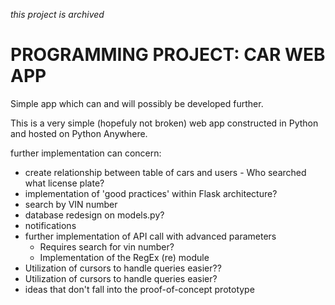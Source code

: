 *this project is archived*

# PROGRAMMING PROJECT: CAR WEB APP

Simple app which can and will possibly be developed further.

This is a very simple (hopefuly not broken) web app constructed in Python and hosted on Python Anywhere.

further implementation can concern:
* create relationship between table of cars and users - Who searched what license plate?
* implementation of 'good practices' within Flask architecture?
* search by VIN number
* database redesign on models.py?
* notifications
* further implementation of API call with advanced parameters
    * Requires search for vin number?
    * Implementation of the RegEx (re) module
* Utilization of cursors to handle queries easier??
* Utilization of cursors to handle queries easier?
* ideas that don't fall into the proof-of-concept prototype
